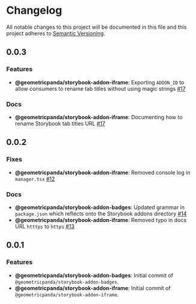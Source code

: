 # Changelog
All notable changes to this project will be documented in this file
and this project adheres to [Semantic Versioning](https://semver.org/spec/v2.0.0.html).

## 0.0.3

### Features
- __@geometricpanda/storybook-addon-iframe__: Exporting `ADDON_ID` to allow consumers to rename tab titles without using magic strings [#17](https://github.com/geometricpanda/geometricpanda/issues/17)
### Docs
- __@geometricpanda/storybook-addon-iframe__: Documenting how to rename Storybook tab titles URL [#17](https://github.com/geometricpanda/geometricpanda/issues/17)

## 0.0.2

### Fixes
- __@geometricpanda/storybook-addon-iframe__: Removed console log in `manager.tsx` [#12](https://github.com/geometricpanda/geometricpanda/issues/12)

### Docs
- __@geometricpanda/storybook-addon-badges__: Updated grammar in `package.json` which reflects onto the Storybook addons directory [#14](https://github.com/geometricpanda/geometricpanda/issues/14)
- __@geometricpanda/storybook-addon-iframe__: Removed typo in docs URL `htttps` to `https` [#13](https://github.com/geometricpanda/geometricpanda/issues/13)


## 0.0.1

### Features
- __@geometricpanda/storybook-addon-badges__: Initial commit of `@geometricpanda/storybook-addon-badges`.
- __@geometricpanda/storybook-addon-iframe__: Initial commit of `@geometricpanda/storybook-addon-iframe`.

